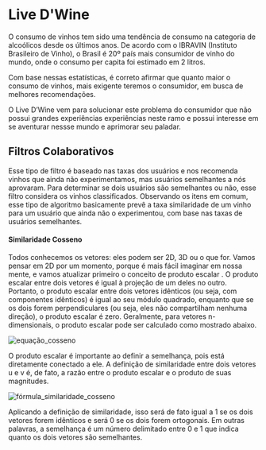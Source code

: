 # Live D'Wine

O consumo de vinhos tem sido uma tendência de consumo na categoria de alcoólicos desde os últimos anos. De acordo com o IBRAVIN (Instituto Brasileiro de Vinho), o Brasil é 20º país mais consumidor de vinho do mundo, onde o consumo per capita foi estimado em 2 litros.  

Com base nessas estatísticas, é correto afirmar que quanto maior o consumo de vinhos, mais exigente teremos o consumidor, em busca de melhores recomendações.

O Live D’Wine vem para solucionar este problema do consumidor que não possui grandes experiências experiências neste ramo e possui interesse em se aventurar nessse mundo e aprimorar seu paladar.

## Filtros Colaborativos
Esse tipo de filtro é baseado nas taxas dos usuários e nos recomenda vinhos que ainda não experimentamos, mas usuários semelhantes a nós aprovaram. Para determinar se dois usuários são semelhantes ou não, esse filtro considera os vinhos classificados. Observando os itens em comum, esse tipo de algoritmo basicamente prevê a taxa similaridade de um vinho para um usuário que ainda não o experimentou, com base nas taxas de usuários semelhantes.

#### Similaridade Cosseno
Todos conhecemos os vetores: eles podem ser 2D, 3D ou o que for. Vamos pensar em 2D por um momento, porque é mais fácil imaginar em nossa mente, e vamos atualizar primeiro o conceito de produto escalar . O produto escalar entre dois vetores é igual à projeção de um deles no outro. Portanto, o produto escalar entre dois vetores idênticos (ou seja, com componentes idênticos) é igual ao seu módulo quadrado, enquanto que se os dois forem perpendiculares (ou seja, eles não compartilham nenhuma direção), o produto escalar é zero. Geralmente, para vetores n- dimensionais, o produto escalar pode ser calculado como mostrado abaixo.

![equação_cosseno](https://miro.medium.com/max/968/1*xD_jLdpqESuOaBFXyV9YGA.png)

O produto escalar é importante ao definir a semelhança, pois está diretamente conectado a ele. A definição de similaridade entre dois vetores u e v é, de fato, a razão entre o produto escalar e o produto de suas magnitudes.

![fórmula_similaridade_cosseno](https://miro.medium.com/max/776/1*r5ULMbx7ju3_Y4TU1PJIyQ.png)

Aplicando a definição de similaridade, isso será de fato igual a 1 se os dois vetores forem idênticos e será 0 se os dois forem ortogonais. Em outras palavras, a semelhança é um número delimitado entre 0 e 1 que indica quanto os dois vetores são semelhantes.

